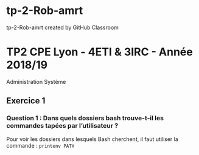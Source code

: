 # tp-2-Rob-amrt
tp-2-Rob-amrt created by GitHub Classroom

# TP2 CPE Lyon - 4ETI & 3IRC - Année 2018/19
Administration Système 

## Exercice 1

### Question 1 : Dans quels dossiers bash trouve-t-il les commandes tapées par l’utilisateur ?

Pour voir les dossiers dans lesquels Bash cherchent, il faut utiliser la commande : `printenv PATH`
